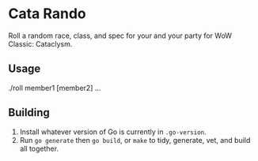 # Cata Rando

Roll a random race, class, and spec for your and your party for WoW Classic: Cataclysm.

## Usage

./roll member1 [member2] ...

## Building

1. Install whatever version of Go is currently in `.go-version`.
2. Run `go generate` then `go build`, or `make` to tidy, generate, vet, and build all together.

